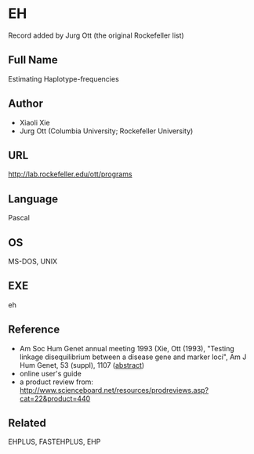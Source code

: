 # EH
Record added by Jurg Ott (the original Rockefeller list)

## Full Name
Estimating Haplotype-frequencies

## Author
* Xiaoli Xie
* Jurg Ott (Columbia University; Rockefeller University)

## URL
http://lab.rockefeller.edu/ott/programs

## Language
Pascal

## OS
MS-DOS, UNIX

## EXE
eh

## Reference
* Am Soc Hum Genet annual meeting 1993 (Xie, Ott (1993), "Testing linkage disequilibrium between a disease gene and marker loci", Am J Hum Genet, 53 (suppl), 1107 ([abstract](http://www.jurgott.org/linkage/absXieOtt1993.pdf))
* online user's guide
* a product review from: http://www.scienceboard.net/resources/prodreviews.asp?cat=22&product=440

## Related
EHPLUS, FASTEHPLUS, EHP